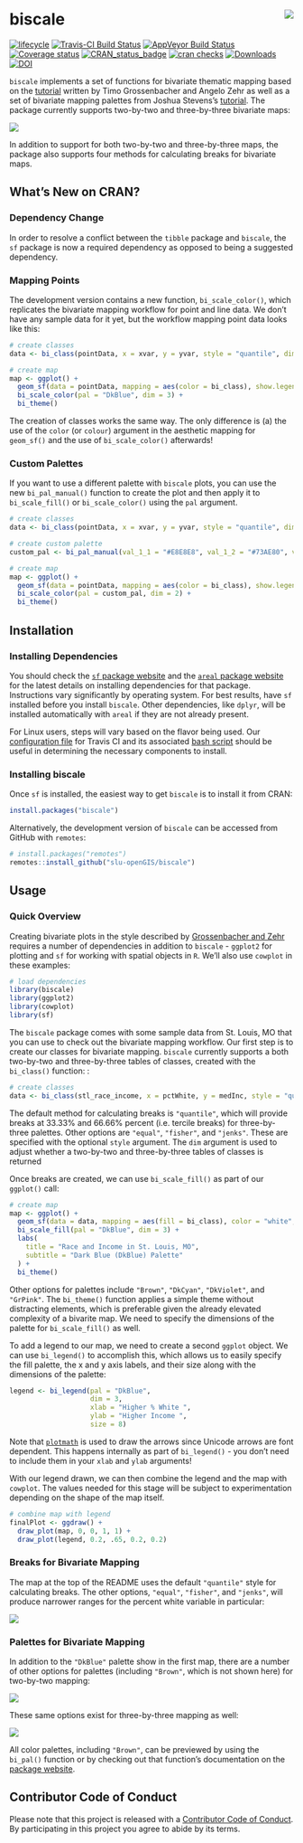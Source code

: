 
<!-- README.md is generated from README.Rmd. Please edit that file -->

# biscale <img src="man/figures/logo.png" align="right" />

[![lifecycle](https://img.shields.io/badge/lifecycle-maturing-blue.svg)](https://www.tidyverse.org/lifecycle/#maturing)
[![Travis-CI Build
Status](https://travis-ci.com/slu-openGIS/biscale.svg?branch=master)](https://travis-ci.com/slu-openGIS/biscale)
[![AppVeyor Build
Status](https://ci.appveyor.com/api/projects/status/github/slu-openGIS/biscale?branch=master&svg=true)](https://ci.appveyor.com/project/chris-prener/biscale)
[![Coverage
status](https://codecov.io/gh/slu-openGIS/biscale/branch/master/graph/badge.svg)](https://codecov.io/github/slu-openGIS/biscale?branch=master)
[![CRAN\_status\_badge](http://www.r-pkg.org/badges/version/biscale)](https://cran.r-project.org/package=biscale)
[![cran
checks](https://cranchecks.info/badges/worst/biscale)](https://cran.r-project.org/web/checks/check_results_biscale.html)
[![Downloads](http://cranlogs.r-pkg.org/badges/biscale?color=brightgreen)](http://www.r-pkg.org/pkg/biscale)
[![DOI](https://zenodo.org/badge/183024212.svg)](https://zenodo.org/badge/latestdoi/183024212)

`biscale` implements a set of functions for bivariate thematic mapping
based on the
[tutorial](https://timogrossenbacher.ch/2019/04/bivariate-maps-with-ggplot2-and-sf/)
written by Timo Grossenbacher and Angelo Zehr as well as a set of
bivariate mapping palettes from Joshua Stevens’s
[tutorial](http://www.joshuastevens.net/cartography/make-a-bivariate-choropleth-map/).
The package currently supports two-by-two and three-by-three bivariate
maps:

![](man/figures/biscale.001.png)

In addition to support for both two-by-two and three-by-three maps, the
package also supports four methods for calculating breaks for bivariate
maps.

## What’s New on CRAN?

### Dependency Change

In order to resolve a conflict between the `tibble` package and
`biscale`, the `sf` package is now a required dependency as opposed to
being a suggested dependency.

### Mapping Points

The development version contains a new function, `bi_scale_color()`,
which replicates the bivariate mapping workflow for point and line data.
We don’t have any sample data for it yet, but the workflow mapping point
data looks like this:

``` r
# create classes
data <- bi_class(pointData, x = xvar, y = yvar, style = "quantile", dim = 3)

# create map
map <- ggplot() +
  geom_sf(data = pointData, mapping = aes(color = bi_class), show.legend = FALSE) +
  bi_scale_color(pal = "DkBlue", dim = 3) +
  bi_theme()
```

The creation of classes works the same way. The only difference is (a)
the use of the `color` (or `colour`) argument in the aesthetic mapping
for `geom_sf()` and the use of `bi_scale_color()` afterwards\!

### Custom Palettes

If you want to use a different palette with `biscale` plots, you can use
the new `bi_pal_manual()` function to create the plot and then apply it
to `bi_scale_fill()` or `bi_scale_color()` using the `pal` argument.

``` r
# create classes
data <- bi_class(pointData, x = xvar, y = yvar, style = "quantile", dim = 2)

# create custom palette
custom_pal <- bi_pal_manual(val_1_1 = "#E8E8E8", val_1_2 = "#73AE80", val_2_1 = "#6C83B5", val_2_2 = "#2A5A5B")

# create map
map <- ggplot() +
  geom_sf(data = pointData, mapping = aes(color = bi_class), show.legend = FALSE) +
  bi_scale_color(pal = custom_pal, dim = 2) +
  bi_theme()
```

## Installation

### Installing Dependencies

You should check the [`sf` package
website](https://r-spatial.github.io/sf/) and the [`areal` package
website](https://slu-openGIS.github.io/areal/) for the latest details on
installing dependencies for that package. Instructions vary
significantly by operating system. For best results, have `sf` installed
before you install `biscale`. Other dependencies, like `dplyr`, will be
installed automatically with `areal` if they are not already present.

For Linux users, steps will vary based on the flavor being used. Our
[configuration
file](https://github.com/slu-openGIS/biscale/blob/master/.travis.yml)
for Travis CI and its associated [bash
script](https://github.com/slu-openGIS/biscale/blob/master/.travis/install.sh)
should be useful in determining the necessary components to install.

### Installing biscale

Once `sf` is installed, the easiest way to get `biscale` is to install
it from CRAN:

``` r
install.packages("biscale")
```

Alternatively, the development version of `biscale` can be accessed from
GitHub with `remotes`:

``` r
# install.packages("remotes")
remotes::install_github("slu-openGIS/biscale")
```

## Usage

### Quick Overview

Creating bivariate plots in the style described by [Grossenbacher and
Zehr](https://timogrossenbacher.ch/2019/04/bivariate-maps-with-ggplot2-and-sf/)
requires a number of dependencies in addition to `biscale` - `ggplot2`
for plotting and `sf` for working with spatial objects in `R`. We’ll
also use `cowplot` in these examples:

``` r
# load dependencies
library(biscale)
library(ggplot2)
library(cowplot)
library(sf)
```

The `biscale` package comes with some sample data from St. Louis, MO
that you can use to check out the bivariate mapping workflow. Our first
step is to create our classes for bivariate mapping. `biscale` currently
supports a both two-by-two and three-by-three tables of classes, created
with the `bi_class()` function: :

``` r
# create classes
data <- bi_class(stl_race_income, x = pctWhite, y = medInc, style = "quantile", dim = 3)
```

The default method for calculating breaks is `"quantile"`, which will
provide breaks at 33.33% and 66.66% percent (i.e. tercile breaks) for
three-by-three palettes. Other options are `"equal"`, `"fisher"`, and
`"jenks"`. These are specified with the optional `style` argument. The
`dim` argument is used to adjust whether a two-by-two and three-by-three
tables of classes is returned

Once breaks are created, we can use `bi_scale_fill()` as part of our
`ggplot()` call:

``` r
# create map
map <- ggplot() +
  geom_sf(data = data, mapping = aes(fill = bi_class), color = "white", size = 0.1, show.legend = FALSE) +
  bi_scale_fill(pal = "DkBlue", dim = 3) +
  labs(
    title = "Race and Income in St. Louis, MO",
    subtitle = "Dark Blue (DkBlue) Palette"
  ) +
  bi_theme()
```

Other options for palettes include `"Brown"`, `"DkCyan"`, `"DkViolet"`,
and `"GrPink"`. The `bi_theme()` function applies a simple theme without
distracting elements, which is preferable given the already elevated
complexity of a bivarite map. We need to specify the dimensions of the
palette for `bi_scale_fill()` as well.

To add a legend to our map, we need to create a second `ggplot` object.
We can use `bi_legend()` to accomplish this, which allows us to easily
specify the fill palette, the x and y axis labels, and their size along
with the dimensions of the palette:

``` r
legend <- bi_legend(pal = "DkBlue",
                    dim = 3,
                    xlab = "Higher % White ",
                    ylab = "Higher Income ",
                    size = 8)
```

Note that
[`plotmath`](https://stat.ethz.ch/R-manual/R-devel/library/grDevices/html/plotmath.html)
is used to draw the arrows since Unicode arrows are font dependent. This
happens internally as part of `bi_legend()` - you don’t need to include
them in your `xlab` and `ylab` arguments\!

With our legend drawn, we can then combine the legend and the map with
`cowplot`. The values needed for this stage will be subject to
experimentation depending on the shape of the map itself.

``` r
# combine map with legend
finalPlot <- ggdraw() +
  draw_plot(map, 0, 0, 1, 1) +
  draw_plot(legend, 0.2, .65, 0.2, 0.2)
```

### Breaks for Bivariate Mapping

The map at the top of the README uses the default `"quantile"` style for
calculating breaks. The other options, `"equal"`, `"fisher"`, and
`"jenks"`, will produce narrower ranges for the percent white variable
in particular:

![](man/figures/biscale.005.png)

### Palettes for Bivariate Mapping

In addition to the `"DkBlue"` palette show in the first map, there are a
number of other options for palettes (including `"Brown"`, which is not
shown here) for two-by-two mapping:

![](man/figures/biscale.002.png)

These same options exist for three-by-three mapping as well:

![](man/figures/biscale.003.png)

All color palettes, including `"Brown"`, can be previewed by using the
`bi_pal()` function or by checking out that function’s documentation on
the [package
website](https://slu-opengis.github.io/biscale/reference/bi_pal.html).

## Contributor Code of Conduct

Please note that this project is released with a [Contributor Code of
Conduct](https://slu-opengis.github.io/biscale/CODE_OF_CONDUCT.html). By
participating in this project you agree to abide by its terms.
